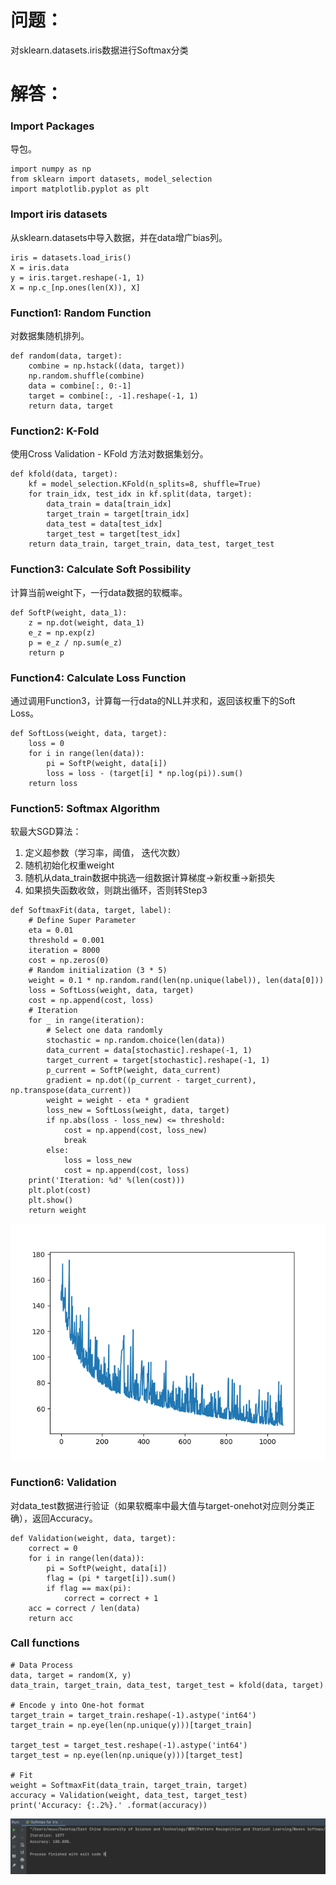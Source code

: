 # 问题：
对sklearn.datasets.iris数据进行Softmax分类
# 解答：
### Import Packages
导包。
```
import numpy as np
from sklearn import datasets, model_selection
import matplotlib.pyplot as plt
```
### Import iris datasets
从sklearn.datasets中导入数据，并在data增广bias列。
```
iris = datasets.load_iris()
X = iris.data
y = iris.target.reshape(-1, 1)
X = np.c_[np.ones(len(X)), X]
```
### Function1: Random Function
对数据集随机排列。
```
def random(data, target):
    combine = np.hstack((data, target))
    np.random.shuffle(combine)
    data = combine[:, 0:-1]
    target = combine[:, -1].reshape(-1, 1)
    return data, target
```
### Function2: K-Fold
使用Cross Validation - KFold 方法对数据集划分。
```
def kfold(data, target):
    kf = model_selection.KFold(n_splits=8, shuffle=True)
    for train_idx, test_idx in kf.split(data, target):
        data_train = data[train_idx]
        target_train = target[train_idx]
        data_test = data[test_idx]
        target_test = target[test_idx]
    return data_train, target_train, data_test, target_test
```
### Function3: Calculate Soft Possibility
计算当前weight下，一行data数据的软概率。
```
def SoftP(weight, data_1):
    z = np.dot(weight, data_1)
    e_z = np.exp(z)
    p = e_z / np.sum(e_z)
    return p
```
### Function4: Calculate Loss Function
通过调用Function3，计算每一行data的NLL并求和，返回该权重下的Soft Loss。
```
def SoftLoss(weight, data, target):
    loss = 0
    for i in range(len(data)):
        pi = SoftP(weight, data[i])
        loss = loss - (target[i] * np.log(pi)).sum()
    return loss
```
### Function5: Softmax Algorithm
软最大SGD算法：
1. 定义超参数（学习率，阈值， 迭代次数）
2. 随机初始化权重weight
3. 随机从data_train数据中挑选一组数据计算梯度->新权重->新损失
4. 如果损失函数收敛，则跳出循环，否则转Step3
```
def SoftmaxFit(data, target, label):
    # Define Super Parameter
    eta = 0.01
    threshold = 0.001
    iteration = 8000
    cost = np.zeros(0)
    # Random initialization (3 * 5)
    weight = 0.1 * np.random.rand(len(np.unique(label)), len(data[0]))
    loss = SoftLoss(weight, data, target)
    cost = np.append(cost, loss)
    # Iteration
    for _ in range(iteration):
        # Select one data randomly
        stochastic = np.random.choice(len(data))
        data_current = data[stochastic].reshape(-1, 1)
        target_current = target[stochastic].reshape(-1, 1)
        p_current = SoftP(weight, data_current)
        gradient = np.dot((p_current - target_current), np.transpose(data_current))
        weight = weight - eta * gradient
        loss_new = SoftLoss(weight, data, target)
        if np.abs(loss - loss_new) <= threshold:
            cost = np.append(cost, loss_new)
            break
        else:
            loss = loss_new
            cost = np.append(cost, loss)
    print('Iteration: %d' %(len(cost)))
    plt.plot(cost)
    plt.show()
    return weight
```
![image](https://github.com/rongyuanmu/PRSL-Spring-2022/blob/main/Week4%20Softmax/Output/Softmax%20Loss.png)
### Function6: Validation
对data_test数据进行验证（如果软概率中最大值与target-onehot对应则分类正确），返回Accuracy。
```
def Validation(weight, data, target):
    correct = 0
    for i in range(len(data)):
        pi = SoftP(weight, data[i])
        flag = (pi * target[i]).sum()
        if flag == max(pi):
            correct = correct + 1
    acc = correct / len(data)
    return acc
```
### Call functions
```
# Data Process
data, target = random(X, y)
data_train, target_train, data_test, target_test = kfold(data, target)

# Encode y into One-hot format
target_train = target_train.reshape(-1).astype('int64')
target_train = np.eye(len(np.unique(y)))[target_train]

target_test = target_test.reshape(-1).astype('int64')
target_test = np.eye(len(np.unique(y)))[target_test]

# Fit
weight = SoftmaxFit(data_train, target_train, target)
accuracy = Validation(weight, data_test, target_test)
print('Accuracy: {:.2%}.' .format(accuracy))
```
![image](https://github.com/rongyuanmu/PRSL-Spring-2022/blob/main/Week4%20Softmax/Output/Accuracy.png)
